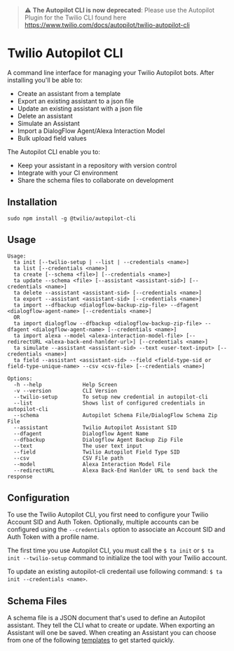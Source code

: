 > :warning: **The Autopilot CLI is now deprecated**: Please use the Autopilot Plugin for the Twilio CLI found here https://www.twilio.com/docs/autopilot/twilio-autopilot-cli

Twilio Autopilot CLI
===
A command line interface for managing your Twilio Autopilot bots. After installing you'll be able to:

* Create an assistant from a template
* Export an existing assistant to a json file
* Update an existing assistant with a json file
* Delete an assistant
* Simulate an Assistant
* Import a DialogFlow Agent/Alexa Interaction Model
* Bulk upload field values

The Autopilot CLI enable you to:

* Keep your assistant in a repository with version control
* Integrate with your CI environment
* Share the schema files to collaborate on development

## Installation

  `sudo npm install -g @twilio/autopilot-cli`
  
## Usage

```
Usage:
  ta init [--twilio-setup | --list | --credentials <name>]
  ta list [--credentials <name>]
  ta create [--schema <file>] [--credentials <name>]
  ta update --schema <file> [--assistant <assistant-sid>] [--credentials <name>]
  ta delete --assistant <assistant-sid> [--credentials <name>]
  ta export --assistant <assistant-sid> [--credentials <name>]
  ta import --dfbackup <dialogflow-backup-zip-file> --dfagent <dialogflow-agent-name> [--credentials <name>]
  OR
  ta import dialogflow --dfbackup <dialogflow-backup-zip-file> --dfagent <dialogflow-agent-name> [--credentials <name>]
  ta import alexa --model <alexa-interaction-model-file> [--redirectURL <alexa-back-end-hanlder-url>] [--credentials <name>]
  ta simulate --assistant <assistant-sid> --text <user-text-input> [--credentials <name>]
  ta field --assistant <assistant-sid> --field <field-type-sid or field-type-unique-name> --csv <csv-file> [--credentials <name>]

Options:
  -h --help             Help Screen
  -v --version          CLI Version
  --twilio-setup        To setup new credential in autopilot-cli
  --list                Shows list of configured credentials in autopilot-cli
  --schema              Autopilot Schema File/DialogFlow Schema Zip File 
  --assistant           Twilio Autopilot Assistant SID
  --dfagent             Dialogflow Agent Name
  --dfbackup            Dialogflow Agent Backup Zip File
  --text                The user text input
  --field               Twilio Autopilot Field Type SID
  --csv                 CSV File path
  --model               Alexa Interaction Model File
  --redirectURL         Alexa Back-End Hanlder URL to send back the response
```

## Configuration
To use the Twilio Autopilot CLI, you first need to configure your Twilio Account SID and Auth Token. Optionally, multiple accounts can be configured using the `--credentials` option to associate an Account SID and Auth Token with a profile name. 

The first time you use Autopilot CLI, you must call the `$ ta init` or `$ ta init --twilio-setup` command to initialize the tool with your Twilio account.

To update an existing autopilot-cli credentail use following command:
`$ ta init --credentials <name>`.

## Schema Files
A schema file is a JSON document that's used to define an Autopilot assistant. They tell the CLI what to create or update. When exporting an Assistant will one be saved. When creating an Assistant you can choose from one of the following [templates](https://github.com/twilio/autopilot-templates/tree/master/Assistants) to get started quickly.
